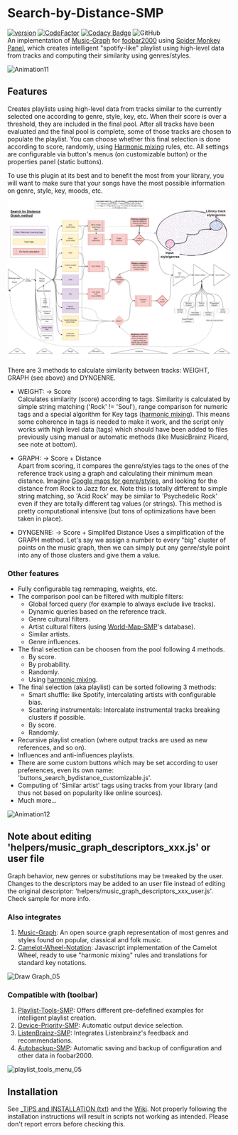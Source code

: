 # Search-by-Distance-SMP
[![version][version_badge]][changelog]
[![CodeFactor][codefactor_badge]](https://www.codefactor.io/repository/github/regorxxx/Search-by-Distance-SMP/overview/main)
[![Codacy Badge][codacy_badge]](https://www.codacy.com/gh/regorxxx/Search-by-Distance-SMP/dashboard?utm_source=github.com&amp;utm_medium=referral&amp;utm_content=regorxxx/Search-by-Distance-SMP&amp;utm_campaign=Badge_Grade)
![GitHub](https://img.shields.io/github/license/regorxxx/Search-by-Distance-SMP)  
An implementation of [Music-Graph](https://github.com/regorxxx/Music-Graph) for [foobar2000](https://www.foobar2000.org) using [Spider Monkey Panel](https://theqwertiest.github.io/foo_spider_monkey_panel), which creates intelligent "spotify-like" playlist using high-level data from tracks and computing their similarity using genres/styles.

![Animation11](https://user-images.githubusercontent.com/83307074/116761198-80a8bd80-aa06-11eb-904c-b3d50905f6bd.gif)

## Features
Creates playlists using high-level data from tracks similar to the currently selected one according to genre, style, key, etc. When their score is over a threshold, they are included in the final pool. After all tracks have been evaluated and the final pool is complete, some of those tracks are chosen to populate the playlist. You can choose whether this final selection is done according to score, randomly, using [Harmonic mixing](https://en.wikipedia.org/wiki/Harmonic_mixing) rules, etc. All settings are configurable via button's menus (on customizable button) or the properties panel (static buttons).

To use this plugin at its best and to benefit the most from your library, you will want to make sure that your songs have the most possible information on genre, style, key, moods, etc.
	
![Graph method](/_images/search_by_distance_GRAPH_diagram.png)
	
There are 3 methods to calculate similarity between tracks: WEIGHT, GRAPH (see above) and DYNGENRE.

* WEIGHT: -> Score  
	Calculates similarity (score) according to tags. Similarity is calculated by simple string matching ('Rock' != 'Soul'), range comparison for numeric tags and a special algorithm for Key tags ([harmonic mixing](https://github.com/regorxxx/Camelot-Wheel-Notation)). This means some coherence in tags is needed to make it work, and the script only works with high level data (tags) which should have been added to files previously using manual or automatic methods (like MusicBrainz Picard, see note at bottom).

* GRAPH: -> Score + Distance  
	Apart from scoring, it compares the genre/styles tags to the ones of the reference track using a graph and calculating their minimum mean distance. Imagine [Google maps for genre/styles](https://regorxxx.github.io/Music-Graph/Draw%20Graph.html), and looking for the distance from Rock to Jazz for ex. Note this is totally different to simple string matching, so 'Acid Rock' may be similar to 'Psychedelic Rock' even if they are totally different tag values (or strings). This method is pretty computational intensive (but tons of optimizations have been taken in place).
* DYNGENRE: -> Score + Simplifed Distance
	Uses a simplification of the GRAPH method. Let's say we assign a number to every "big" cluster of points on the music graph, then we can simply	put any genre/style point into any of those clusters and give them a value.

### Other features 
* Fully configurable tag remmaping, weights, etc.
* The comparison pool can be filtered with multiple filters:
  * Global forced query (for example to always exclude live tracks).
  * Dynamic queries based on the reference track.
  * Genre cultural filters.
  * Artist cultural filters (using [World-Map-SMP](https://github.com/regorxxx/World-Map-SMP)'s database).
  * Similar artists.
  * Genre influences.
* The final selection can be choosen from the pool following 4 methods.
  * By score.
  * By probability.
  * Randomly.
  * Using [harmonic mixing](https://github.com/regorxxx/Camelot-Wheel-Notation).
* The final selection (aka playlist) can be sorted following 3 methods:
  *  Smart shuffle: like Spotify, intercalating artists with configurable bias.
  *  Scattering instrumentals: Intercalate instrumental tracks breaking clusters if possible.
  *  By score.
  *  Randomly.
* Recursive playlist creation (where output tracks are used as new references, and so on).
* Influences and anti-influences playlists.
* There are some custom buttons which may be set according to user preferences, even its own name:  'buttons_search_bydistance_customizable.js'.
* Computing of 'Similar artist' tags using tracks from your library (and thus not based on popularity like online sources).
* Much more...

![Animation12](https://user-images.githubusercontent.com/83307074/116776801-073aba80-aa5a-11eb-8f3f-82e02ccf265e.gif)

## Note about editing 'helpers/music_graph_descriptors_xxx.js' or user file
Graph behavior, new genres or substitutions may be tweaked by the user. Changes to the descriptors may be added to an user file instead of editing the original descriptor: 'helpers/music_graph_descriptors_xxx_user.js'. Check sample for more info.

### Also integrates
 1. [Music-Graph](https://github.com/regorxxx/Music-Graph): An open source graph representation of most genres and styles found on popular, classical and folk music.
 2. [Camelot-Wheel-Notation](https://github.com/regorxxx/Camelot-Wheel-Notation): Javascript implementation of the Camelot Wheel, ready to use "harmonic mixing" rules and translations for standard key notations.

![Draw Graph_05](https://user-images.githubusercontent.com/83307074/116759506-fcecd200-aa01-11eb-8d2c-8a48ebcc73c0.gif)

### Compatible with (toolbar)
 1. [Playlist-Tools-SMP](https://github.com/regorxxx/Playlist-Tools-SMP): Offers different pre-defefined examples for intelligent playlist creation.
 2. [Device-Priority-SMP](https://github.com/regorxxx/Device-Priority-SMP): Automatic output device selection.
 3. [ListenBrainz-SMP](https://github.com/regorxxx/ListenBrainz-SMP): Integrates Listenbrainz's feedback and recommendations.
 4. [Autobackup-SMP](https://github.com/regorxxx/Autobackup-SMP): Automatic saving and backup of configuration and other data in foobar2000.

![playlist_tools_menu_05](https://user-images.githubusercontent.com/83307074/116759000-cebac280-aa00-11eb-8a81-9a450e13205a.gif)

## Installation
See [_TIPS and INSTALLATION (txt)](https://github.com/regorxxx/Search-by-Distance-SMP/blob/main/_TIPS%20and%20INSTALLATION.txt) and the [Wiki](https://github.com/regorxxx/Search-by-Distance-SMP/wiki/Installation).
Not properly following the installation instructions will result in scripts not working as intended. Please don't report errors before checking this.

[changelog]: CHANGELOG.md
[version_badge]: https://img.shields.io/github/release/regorxxx/Search-by-Distance-SMP.svg
[codacy_badge]: https://api.codacy.com/project/badge/Grade/1677d2b0dee54548bf44614fcf808529
[codefactor_badge]: https://www.codefactor.io/repository/github/regorxxx/Search-by-Distance-SMP/badge/main
